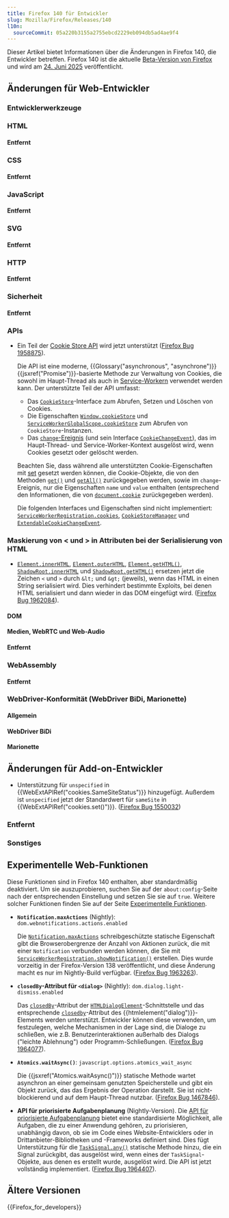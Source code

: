 ```yaml
---
title: Firefox 140 für Entwickler
slug: Mozilla/Firefox/Releases/140
l10n:
  sourceCommit: 05a220b3155a2755ebcd2229eb094db5ad4ae9f4
---
```


Dieser Artikel bietet Informationen über die Änderungen in Firefox 140, die Entwickler betreffen. Firefox 140 ist die aktuelle [Beta-Version von Firefox](https://www.mozilla.org/en-US/firefox/channel/desktop/#beta) und wird am [24. Juni 2025](https://whattrainisitnow.com/release/?version=140) veröffentlicht.

## Änderungen für Web-Entwickler

### Entwicklerwerkzeuge

### HTML

#### Entfernt

### CSS

#### Entfernt

### JavaScript

#### Entfernt

### SVG

#### Entfernt

### HTTP

#### Entfernt

### Sicherheit

#### Entfernt

### APIs

- Ein Teil der [Cookie Store API](/de/docs/Web/API/Cookie_Store_API) wird jetzt unterstützt ([Firefox Bug 1958875](https://bugzil.la/1958875)).

  Die API ist eine moderne, {{Glossary("asynchronous", "asynchrone")}} {{jsxref("Promise")}}-basierte Methode zur Verwaltung von Cookies, die sowohl im Haupt-Thread als auch in [Service-Workern](/de/docs/Web/API/Service_Worker_API) verwendet werden kann. Der unterstützte Teil der API umfasst:

  - Das [`CookieStore`](/de/docs/Web/API/CookieStore)-Interface zum Abrufen, Setzen und Löschen von Cookies.
  - Die Eigenschaften [`Window.cookieStore`](/de/docs/Web/API/Window/cookieStore) und [`ServiceWorkerGlobalScope.cookieStore`](/de/docs/Web/API/ServiceWorkerGlobalScope/cookieStore) zum Abrufen von `CookieStore`-Instanzen.
  - Das [`change`-Ereignis](/de/docs/Web/API/CookieStore/change_event) (und sein Interface [`CookieChangeEvent`](/de/docs/Web/API/CookieChangeEvent)), das im Haupt-Thread- und Service-Worker-Kontext ausgelöst wird, wenn Cookies gesetzt oder gelöscht werden.

  Beachten Sie, dass während alle unterstützten Cookie-Eigenschaften mit [set](/de/docs/Web/API/CookieStore/set) gesetzt werden können, die Cookie-Objekte, die von den Methoden [`get()`](/de/docs/Web/API/CookieStore/get) und [`getAll()`](/de/docs/Web/API/CookieStore/getAll) zurückgegeben werden, sowie im `change`-Ereignis, nur die Eigenschaften `name` und `value` enthalten (entsprechend den Informationen, die von [`document.cookie`](/de/docs/Web/API/Document/cookie) zurückgegeben werden).

  Die folgenden Interfaces und Eigenschaften sind nicht implementiert: [`ServiceWorkerRegistration.cookies`](/de/docs/Web/API/ServiceWorkerRegistration/cookies), [`CookieStoreManager`](/de/docs/Web/API/CookieStoreManager) und [`ExtendableCookieChangeEvent`](/de/docs/Web/API/ExtendableCookieChangeEvent).

### Maskierung von < und > in Attributen bei der Serialisierung von HTML

- [`Element.innerHTML`](/de/docs/Web/API/Element/innerHTML), [`Element.outerHTML`](/de/docs/Web/API/Element/outerHTML), [`Element.getHTML()`](/de/docs/Web/API/Element/getHTML), [`ShadowRoot.innerHTML`](/de/docs/Web/API/ShadowRoot/innerHTML) und [`ShadowRoot.getHTML()`](/de/docs/Web/API/ShadowRoot/getHTML) ersetzen jetzt die Zeichen `<` und `>` durch `&lt;` und `&gt;` (jeweils), wenn das HTML in einen String serialisiert wird. Dies verhindert bestimmte Exploits, bei denen HTML serialisiert und dann wieder in das DOM eingefügt wird.
  ([Firefox Bug 1962084](https://bugzil.la/1962084)).

#### DOM

#### Medien, WebRTC und Web-Audio

#### Entfernt

### WebAssembly

#### Entfernt

### WebDriver-Konformität (WebDriver BiDi, Marionette)

#### Allgemein

#### WebDriver BiDi

#### Marionette

## Änderungen für Add-on-Entwickler

- Unterstützung für `unspecified` in {{WebExtAPIRef("cookies.SameSiteStatus")}} hinzugefügt. Außerdem ist `unspecified` jetzt der Standardwert für `sameSite` in {{WebExtAPIRef("cookies.set()")}}. ([Firefox Bug 1550032](https://bugzil.la/1550032))

### Entfernt

### Sonstiges

## Experimentelle Web-Funktionen

Diese Funktionen sind in Firefox 140 enthalten, aber standardmäßig deaktiviert. Um sie auszuprobieren, suchen Sie auf der `about:config`-Seite nach der entsprechenden Einstellung und setzen Sie sie auf `true`. Weitere solcher Funktionen finden Sie auf der Seite [Experimentelle Funktionen](/de/docs/Mozilla/Firefox/Experimental_features).

- **`Notification.maxActions`** (Nightly): `dom.webnotifications.actions.enabled`

  Die [`Notification.maxActions`](/de/docs/Web/API/Notification/maxActions_static) schreibgeschützte statische Eigenschaft gibt die Browserobergrenze der Anzahl von Aktionen zurück, die mit einer `Notification` verbunden werden können, die Sie mit [`ServiceWorkerRegistration.showNotification()`](/de/docs/Web/API/ServiceWorkerRegistration/showNotification) erstellen.
  Dies wurde vorzeitig in der Firefox-Version 138 veröffentlicht, und diese Änderung macht es nur im Nightly-Build verfügbar. ([Firefox Bug 1963263](https://bugzil.la/1963263)).

- **`closedBy`-Attribut für `<dialog>`** (Nightly): `dom.dialog.light-dismiss.enabled`

  Das [`closedBy`](/de/docs/Web/API/HTMLDialogElement/closedBy)-Attribut der [`HTMLDialogElement`](/de/docs/Web/API/HTMLDialogElement)-Schnittstelle und das entsprechende [`closedby`](/de/docs/Web/HTML/Reference/Elements/dialog#closedby)-Attribut des {{htmlelement("dialog")}}-Elements werden unterstützt.
  Entwickler können diese verwenden, um festzulegen, welche Mechanismen in der Lage sind, die Dialoge zu schließen, wie z.B. Benutzerinteraktionen außerhalb des Dialogs ("leichte Ablehnung") oder Programm-Schließungen.
  ([Firefox Bug 1964077](https://bugzil.la/1964077)).

- **`Atomics.waitAsync()`**: `javascript.options.atomics_wait_async`

  Die {{jsxref("Atomics.waitAsync()")}} statische Methode wartet asynchron an einer gemeinsam genutzten Speicherstelle und gibt ein Objekt zurück, das das Ergebnis der Operation darstellt.
  Sie ist nicht-blockierend und auf dem Haupt-Thread nutzbar.
  ([Firefox Bug 1467846](https://bugzil.la/1467846)).

- **API für priorisierte Aufgabenplanung** (Nightly-Version).
  Die [API für priorisierte Aufgabenplanung](/de/docs/Web/API/Prioritized_Task_Scheduling_API) bietet eine standardisierte Möglichkeit, alle Aufgaben, die zu einer Anwendung gehören, zu priorisieren, unabhängig davon, ob sie im Code eines Website-Entwicklers oder in Drittanbieter-Bibliotheken und -Frameworks definiert sind.
  Dies fügt Unterstützung für die [`TaskSignal.any()`](/de/docs/Web/API/TaskSignal/any_static) statische Methode hinzu, die ein Signal zurückgibt, das ausgelöst wird, wenn eines der `TaskSignal`-Objekte, aus denen es erstellt wurde, ausgelöst wird.
  Die API ist jetzt vollständig implementiert.
  ([Firefox Bug 1964407](https://bugzil.la/1964407)).

## Ältere Versionen

{{Firefox_for_developers}}
